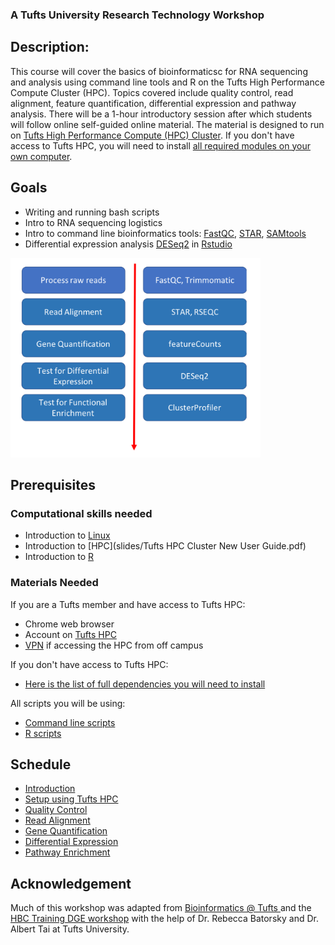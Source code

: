 ### A Tufts University Research Technology Workshop

## Description:
This course will cover the basics of bioinformaticsc for RNA sequencing and analysis using command line tools and R on
the Tufts  High Performance Compute Cluster (HPC).
Topics covered include quality control, read alignment, feature quantification, differential expression and pathway analysis.
There will be a 1-hour introductory session after which students will follow online self-guided online material.
The material is designed to run on [Tufts High Performance Compute (HPC) Cluster](https://access.tufts.edu/research-cluster-account).
If you don't have access to Tufts HPC, you will need to install [all required modules on your own computer](lessons/07_dependencies.md).

## Goals
- Writing and running bash scripts
- Intro to RNA sequencing logistics
- Intro to command line bioinformatics tools: [FastQC](https://www.bioinformatics.babraham.ac.uk/projects/fastqc/),
[STAR](https://github.com/alexdobin/STAR), [SAMtools](http://samtools.sourceforge.net/)
- Differential expression analysis [DESeq2](https://bioconductor.org/packages/release/bioc/html/DESeq2.html) in [Rstudio](https://rstudio.com/)

<img src="img/workflow.png" width="400">

## Prerequisites

### Computational skills needed
- Introduction to [Linux](slides/Intro_To_Basic_Linux_SHARED.pdf)
- Introduction to [HPC](slides/Tufts HPC Cluster New User Guide.pdf)
- Introduction to [R](https://monashdatafluency.github.io/r-intro-2/index.html)

### Materials Needed
If you are a Tufts member and have access to Tufts HPC:
- Chrome web browser
- Account on [Tufts HPC](https://access.tufts.edu/research-cluster-account)
- [VPN](https://access.tufts.edu/vpn) if accessing the HPC from off campus

If you don't have access to Tufts HPC:
- [Here is the list of full dependencies you will need to install](lessons/07_dependencies.md)

All scripts you will be using:
- [Command line scripts](lessons/08_bash_scripts.md)
- [R scripts](lessons/09_R_scripts.md)


## Schedule
- [Introduction](slides/Introduction.pdf)
- [Setup using Tufts HPC](lessons/01_Setup.md)
- [Quality Control](lessons/02_Quality_Control.md)
- [Read Alignment](lessons/03_Read_Alignment.md)
- [Gene Quantification](lessons/04_Gene_Quantification.md)
- [Differential Expression](lessons/05_Differential_Expression.md)
- [Pathway Enrichment](lessons/06_Pathway_Enrichment.md)


## Acknowledgement
Much of this workshop was adapted from [Bioinformatics @ Tufts ](https://sites.tufts.edu/biotools/tutorials/) and the [HBC Training DGE workshop](https://github.com/hbctraining/DGE_workshop) with the help of Dr. Rebecca Batorsky and Dr. Albert Tai at Tufts University.
